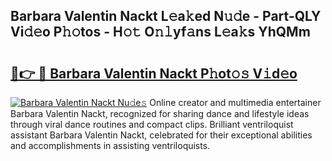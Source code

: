 ## Barbara Valentin Nackt L𝚎a𝚔ed N𝚞𝚍e - Part-QLY Vi𝚍𝚎o P𝚑𝚘tos - H𝚘𝚝 O𝚗𝚕yf𝚊ns L𝚎a𝚔s YhQMm

# <h2><a href="http://kfc3a5n.oniu.top/?m=Barbara+Valentin+Nackt">🔗👉 🔴 Barbara Valentin Nackt P𝚑ot𝚘𝚜 V𝚒d𝚎o</a></h2>

[![Barbara Valentin Nackt Nu𝚍e𝚜](https://i.imgur.com/0qMVB7G.gif)](http://kfc3a5n.oniu.top/?m=Barbara+Valentin+Nackt)
Online creator and multimedia entertainer Barbara Valentin Nackt, recognized for sharing dance and lifestyle ideas through viral dance routines and compact clips. Brilliant ventriloquist assistant Barbara Valentin Nackt, celebrated for their exceptional abilities and accomplishments in assisting ventriloquists.  
